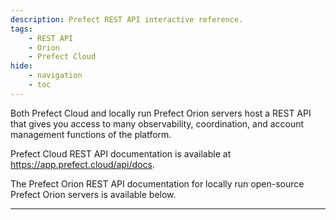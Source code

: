 ```yaml
---
description: Prefect REST API interactive reference.
tags:
    - REST API
    - Orion
    - Prefect Cloud
hide:
    - navigation
    - toc
---
```


Both Prefect Cloud and locally run Prefect Orion servers host a REST API that gives you access to many observability, coordination, and account management functions of the platform.

Prefect Cloud REST API documentation is available at https://app.prefect.cloud/api/docs.

The Prefect Orion REST API documentation for locally run open-source Prefect Orion servers is available below.

<hr>

<div id="redoc-container"></div>
<script src="https://cdn.redoc.ly/redoc/latest/bundles/redoc.standalone.js"> </script>
<script>
    Redoc.init('../schema.json', {
        scrollYOffset: 50,
    }, document.getElementById('redoc-container'))
</script>
